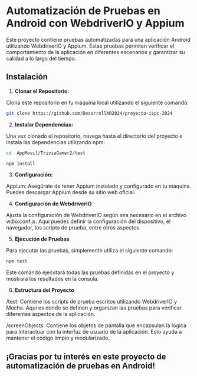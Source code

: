 # Automatización de Pruebas en Android con WebdriverIO y Appium

Este proyecto contiene pruebas automatizadas para una aplicación Android utilizando WebdriverIO y Appium. Estas pruebas permiten verificar el comportamiento de la aplicación en diferentes escenarios y garantizar su calidad a lo largo del tiempo.

## Instalación

1. **Clonar el Repositorio:** 

Clona este repositorio en tu máquina local utilizando el siguiente comando:

   ```bash
   git clone https://github.com/DesarrollAR2024/proyecto-ispc-2024
````

2. **Instalar Dependencias:** 

Una vez clonado el repositorio, navega hasta el directorio del proyecto e instala las dependencias utilizando npm:

   ```bash
cd  AppMovil/TriviaGamer2/test

npm install
````

3. **Configuración:**

Appium: Asegúrate de tener Appium instalado y configurado en tu máquina. Puedes descargar Appium desde su sitio web oficial.

4. **Configuración de WebdriverIO**

Ajusta la configuración de WebdriverIO según sea necesario en el archivo wdio.conf.js. Aquí puedes definir la configuración del dispositivo, el navegador, los scripts de prueba, entre otros aspectos.

5. **Ejecución de Pruebas**

Para ejecutar las pruebas, simplemente utiliza el siguiente comando:

   ```bash
npm test
````
Este comando ejecutará todas las pruebas definidas en el proyecto y mostrará los resultados en la consola.

6. **Estructura del Proyecto**

/test: Contiene los scripts de prueba escritos utilizando WebdriverIO y Mocha. Aquí es donde se definen y organizan las pruebas para verificar diferentes aspectos de la aplicación.

/screenObjects: Contiene los objetos de pantalla que encapsulan la lógica para interactuar con la interfaz de usuario de la aplicación. Esto ayuda a mantener el código limpio y modularizado.


## ¡Gracias por tu interés en este proyecto de automatización de pruebas en Android!
